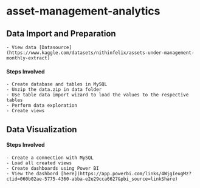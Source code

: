 # asset-management-analytics

## Data Import and Preparation

	- View data [Datasource](https://www.kaggle.com/datasets/nithinfelix/assets-under-management-monthly-extract)

#### Steps Involved
	- Create database and tables in MySQL
	- Unzip the data.zip in data folder
	- Use table data import wizard to load the values to the respective tables
	- Perform data exploration
	- Create views
	
## Data Visualization

#### Steps Involved
	- Create a connection with MySQL
	- Load all created views
	- Create dashboards using Power BI
	- View the dashbord [here](https://app.powerbi.com/links/4WjgIeugMz?ctid=060b02ae-5775-4360-abba-e2e29cca6627&pbi_source=linkShare)
